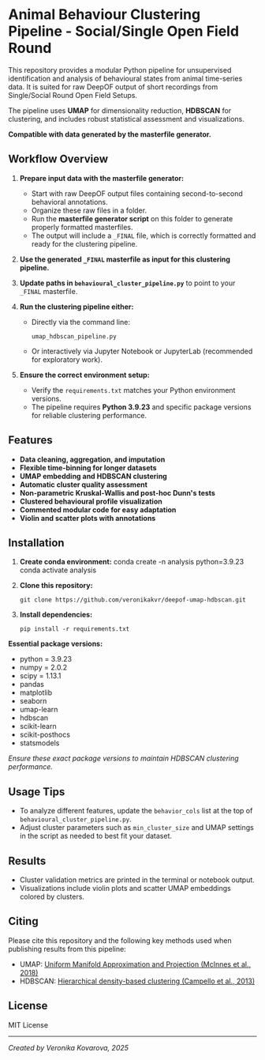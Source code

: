 # Animal Behaviour Clustering Pipeline - Social/Single Open Field Round

This repository provides a modular Python pipeline for unsupervised identification and analysis of behavioural states from animal time-series data. It is suited for raw DeepOF output of short recordings from Single/Social Round Open Field Setups.

The pipeline uses **UMAP** for dimensionality reduction, **HDBSCAN** for clustering, and includes robust statistical assessment and visualizations.

**Compatible with data generated by the masterfile generator.**

## Workflow Overview

1. **Prepare input data with the masterfile generator:**

   - Start with raw DeepOF output files containing second-to-second behavioral annotations.
   - Organize these raw files in a folder.
   - Run the **masterfile generator script** on this folder to generate properly formatted masterfiles.
   - The output will include a `_FINAL` file, which is correctly formatted and ready for the clustering pipeline.

2. **Use the generated `_FINAL` masterfile as input for this clustering pipeline.**

3. **Update paths in `behavioural_cluster_pipeline.py`** to point to your `_FINAL` masterfile.

4. **Run the clustering pipeline either:**

   - Directly via the command line:
     ```
     umap_hdbscan_pipeline.py
     ```
   - Or interactively via Jupyter Notebook or JupyterLab (recommended for exploratory work).

5. **Ensure the correct environment setup:**

   - Verify the `requirements.txt` matches your Python environment versions.
   - The pipeline requires **Python 3.9.23** and specific package versions for reliable clustering performance.

## Features

- **Data cleaning, aggregation, and imputation**
- **Flexible time-binning for longer datasets**
- **UMAP embedding and HDBSCAN clustering**
- **Automatic cluster quality assessment**
- **Non-parametric Kruskal-Wallis and post-hoc Dunn's tests**
- **Clustered behavioural profile visualization**
- **Commented modular code for easy adaptation**
- **Violin and scatter plots with annotations**

## Installation

1. **Create conda environment:**
conda create -n analysis python=3.9.23
conda activate analysis

2. **Clone this repository:**
     ```
     git clone https://github.com/veronikakvr/deepof-umap-hdbscan.git
     ```


3. **Install dependencies:**

     ```
     pip install -r requirements.txt
     ```

**Essential package versions:**

- python = 3.9.23  
- numpy = 2.0.2  
- scipy = 1.13.1  
- pandas  
- matplotlib  
- seaborn  
- umap-learn  
- hdbscan  
- scikit-learn  
- scikit-posthocs  
- statsmodels  

*Ensure these exact package versions to maintain HDBSCAN clustering performance.*

## Usage Tips

- To analyze different features, update the `behavior_cols` list at the top of `behavioural_cluster_pipeline.py`.
- Adjust cluster parameters such as `min_cluster_size` and UMAP settings in the script as needed to best fit your dataset.

## Results

- Cluster validation metrics are printed in the terminal or notebook output.
- Visualizations include violin plots and scatter UMAP embeddings colored by clusters.

## Citing

Please cite this repository and the following key methods used when publishing results from this pipeline:

- UMAP: [Uniform Manifold Approximation and Projection (McInnes et al., 2018)](https://arxiv.org/abs/1802.03426)  
- HDBSCAN: [Hierarchical density-based clustering (Campello et al., 2013)](https://jmlr.org/papers/volume17/16-304/16-304.pdf)

## License

MIT License

---

*Created by Veronika Kovarova, 2025*
